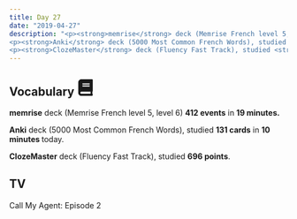 ```yaml
---
title: Day 27
date: "2019-04-27"
description: "<p><strong>memrise</strong> deck (Memrise French level 5, level 6) <strong>412 events</strong> in <strong>19 minutes.</strong></p>
<p><strong>Anki</strong> deck (5000 Most Common French Words), studied <strong>131 cards</strong> in <strong>10 minutes </strong>today.</p>
<p><strong>ClozeMaster</strong> deck (Fluency Fast Track), studied <strong>696 points</strong>.</p>"
---
```


<h2>Vocabulary <svg height="30" width="30" aria-hidden="true" focusable="false" data-prefix="fas" data-icon="book" class="svg-inline--fa fa-book fa-w-14" role="img" xmlns="http://www.w3.org/2000/svg" viewBox="0 0 448 512"><path fill="currentColor" d="M448 360V24c0-13.3-10.7-24-24-24H96C43 0 0 43 0 96v320c0 53 43 96 96 96h328c13.3 0 24-10.7 24-24v-16c0-7.5-3.5-14.3-8.9-18.7-4.2-15.4-4.2-59.3 0-74.7 5.4-4.3 8.9-11.1 8.9-18.6zM128 134c0-3.3 2.7-6 6-6h212c3.3 0 6 2.7 6 6v20c0 3.3-2.7 6-6 6H134c-3.3 0-6-2.7-6-6v-20zm0 64c0-3.3 2.7-6 6-6h212c3.3 0 6 2.7 6 6v20c0 3.3-2.7 6-6 6H134c-3.3 0-6-2.7-6-6v-20zm253.4 250H96c-17.7 0-32-14.3-32-32 0-17.6 14.4-32 32-32h285.4c-1.9 17.1-1.9 46.9 0 64z"></path></svg></h2>
<p><strong>memrise</strong> deck (Memrise French level 5, level 6) <strong>412 events</strong> in <strong>19 minutes.</strong></p>
<p><strong>Anki</strong> deck (5000 Most Common French Words), studied <strong>131 cards</strong> in <strong>10 minutes </strong>today.</p>
<p><strong>ClozeMaster</strong> deck (Fluency Fast Track), studied <strong>696 points</strong>.</p>

<h2>TV</h2>
Call My Agent: Episode 2
